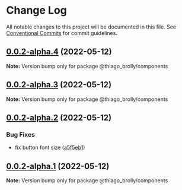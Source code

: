 # Change Log

All notable changes to this project will be documented in this file.
See [Conventional Commits](https://conventionalcommits.org) for commit guidelines.

## [0.0.2-alpha.4](https://github.com/thiagobrolly/design-system-doc/compare/v0.0.2-alpha.3...v0.0.2-alpha.4) (2022-05-12)

**Note:** Version bump only for package @thiago_brolly/components





## [0.0.2-alpha.3](https://github.com/thiagobrolly/design-system-doc/compare/v0.0.2-alpha.2...v0.0.2-alpha.3) (2022-05-12)

**Note:** Version bump only for package @thiago_brolly/components





## [0.0.2-alpha.2](https://github.com/thiagobrolly/design-system-doc/compare/v0.0.2-alpha.1...v0.0.2-alpha.2) (2022-05-12)


### Bug Fixes

* fix button font size ([a5f5eb1](https://github.com/thiagobrolly/design-system-doc/commit/a5f5eb1c18b37f20607c99af1932544ff50dd242))





## [0.0.2-alpha.1](https://github.com/thiagobrolly/design-system-doc/compare/v0.0.2-alpha.0...v0.0.2-alpha.1) (2022-05-12)

**Note:** Version bump only for package @thiago_brolly/components
